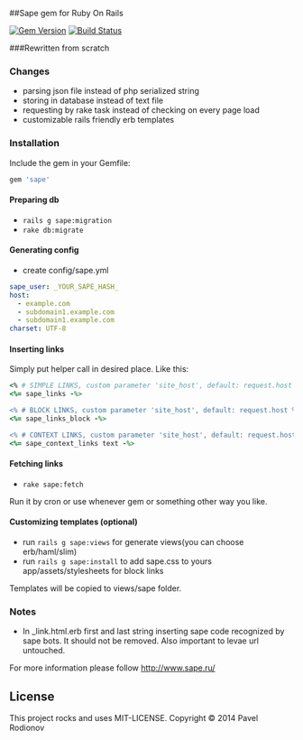 ##Sape gem for Ruby On Rails

[![Gem Version](https://badge.fury.io/rb/sape.png)](http://badge.fury.io/rb/sape)
[![Build Status](https://travis-ci.org/krim/sape.svg?branch=master)](https://travis-ci.org/krim/sape)

###Rewritten from scratch

### Changes
* parsing json file instead of php serialized string
* storing in database instead of text file
* requesting by rake task instead of checking on every page load
* customizable rails friendly erb templates

### Installation
Include the gem in your Gemfile:
```ruby
gem 'sape'
```

#### Preparing db
* `rails g sape:migration`
* `rake db:migrate`

#### Generating config
* create config/sape.yml
```yml
sape_user: _YOUR_SAPE_HASH_
host:
  - example.com
  - subdomain1.example.com
  - subdomain1.example.com
charset: UTF-8
```

#### Inserting links
Simply put helper call in desired place. Like this:
```ruby
<% # SIMPLE LINKS, custom parameter 'site_host', default: request.host %>
<%= sape_links -%>

<% # BLOCK LINKS, custom parameter 'site_host', default: request.host %>
<%= sape_links_block -%>

<% # CONTEXT LINKS, custom parameter 'site_host', default: request.host %>
<%= sape_context_links text -%>
```

#### Fetching links
* `rake sape:fetch`

Run it by cron or use whenever gem or something other way you like.

#### Customizing templates (optional)
* run `rails g sape:views` for generate views(you can choose erb/haml/slim)
* run `rails g sape:install` to add sape.css to yours app/assets/stylesheets for block links


Templates will be copied to views/sape folder.

### Notes
* In _link.html.erb first and last string inserting sape code recognized by sape bots. It should not be removed. Also important to levae url untouched.

For more information please follow http://www.sape.ru/

License
-------
This project rocks and uses MIT-LICENSE.
Copyright © 2014 Pavel Rodionov
